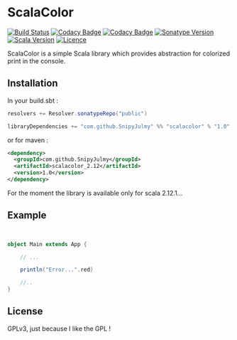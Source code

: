 # ScalaColor

[![Build Status](https://travis-ci.org/SnipyJulmy/ScalaColor.svg?branch=master)](https://travis-ci.org/SnipyJulmy/ScalaColor)
[![Codacy Badge](https://api.codacy.com/project/badge/Grade/b5a1ebb5b51a404792fbf945c702cc05)](https://www.codacy.com/app/SnipyJulmy/ScalaColor?utm_source=github.com&amp;utm_medium=referral&amp;utm_content=SnipyJulmy/ScalaColor&amp;utm_campaign=Badge_Grade)
[![Codacy Badge](https://api.codacy.com/project/badge/Coverage/b5a1ebb5b51a404792fbf945c702cc05)](https://www.codacy.com/app/SnipyJulmy/ScalaColor?utm_source=github.com&utm_medium=referral&utm_content=SnipyJulmy/ScalaColor&utm_campaign=Badge_Coverage)
[![Sonatype Version](https://img.shields.io/badge/Sonatype-1.0-orange.svg)](https://oss.sonatype.org/#nexus-search;quick~scalacolor)
[![Scala Version](https://img.shields.io/badge/Scala%20Version-2.12.1-red.svg)]()
[![Licence](https://img.shields.io/badge/licence-GPLv3-brightgreen.svg)](https://github.com/SnipyJulmy/ScalaColor/blob/master/LICENSE)

ScalaColor is a simple Scala library which provides abstraction for colorized print in the console.

## Installation
In your build.sbt :
```scala
resolvers += Resolver.sonatypeRepo("public")

libraryDependencies += "com.github.SnipyJulmy" %% "scalacolor" % "1.0"
```

or for maven :
```xml
<dependency>
  <groupId>com.github.SnipyJulmy</groupId>
  <artifactId>scalacolor_2.12</artifactId>
  <version>1.0</version>
</dependency>
```

For the moment the library is available only for scala 2.12.1...

## Example

```scala


object Main extends App {

    // ...

    println("Error...".red)

    //..
}
```

## License
GPLv3, just because I like the GPL !
